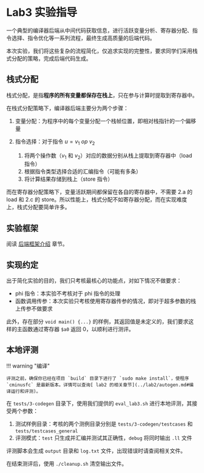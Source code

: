 # Lab3 实验指导

一个典型的编译器后端从中间代码获取信息，进行活跃变量分析、寄存器分配、指令选择、指令优化等一系列流程，最终生成高质量的后端代码。

本次实验，我们将这些复杂的流程简化，仅追求实现的完整性，要求同学们采用栈式分配的策略，完成后端代码生成。

## 栈式分配

<!--TODO 更详细的介绍、单独一个文件-->

栈式分配，是指**程序的所有变量都保存在栈上**，只在参与计算时提取到寄存器中。

在栈式分配策略下，编译器后端主要分为两个步骤：

1. 变量分配：为程序中的每个变量分配一个栈帧位置，即相对栈指针的一个偏移量

2. 指令选择：对于指令 $u= v_1 \ op\ v_2$

   1. 将两个操作数（$v_1$ 和 $v_2$）对应的数据分别从栈上提取到寄存器中（load 指令）
   2. 根据指令类型选择合适的汇编指令（可能有多条）
   3. 将计算结果存储到栈上（store 指令）

而在寄存器分配策略下，变量活跃期间都保留在各自的寄存器中，不需要 2.a 的 load 和 2.c 的 store。所以性能上，栈式分配不如寄存器分配，而在实现难度上，栈式分配要简单许多。

## 实验框架

阅读 [后端框架介绍](framework.md) 章节。

## 实现约定

出于简化实验的目的，我们只考核最核心的功能点，对如下情况不做要求：

- phi 指令：本实验不考核对于 phi 指令的处理
- 函数调用传参：本次实验只考核使用寄存器传参的情况，即对于超多参数的栈上传参不做要求

此外，存在部分 `void main() {...}` 的样例，其返回值是未定义的，我们要求这样的主函数通过寄存器 `$a0` 返回 0，以顺利进行测评。

## 本地评测

!!! warning "编译"

    评测之前，确保你已经在项目 `build` 目录下进行了 `sudo make install`，使程序 `cminusfc` 是最新版本。详情可以查询[ lab2 的相关章节](../lab2/autogen.md#编译运行和评测)。

在 `tests/3-codegen` 目录下，使用我们提供的 `eval_lab3.sh` 进行本地评测，其接受两个参数：

1. 测试样例目录：考核的两个测例目录分别是 `tests/3-codegen/testcases` 和 `tests/testcases_general`
1. 评测模式：`test` 只生成并汇编并测试其正确性，`debug` 将同时输出 `.ll` 文件

评测脚本会生成 `output` 目录和 `log.txt` 文件，出现错误时请查阅相关文件。

在结束测评后，使用 `./cleanup.sh` 清空输出文件。
